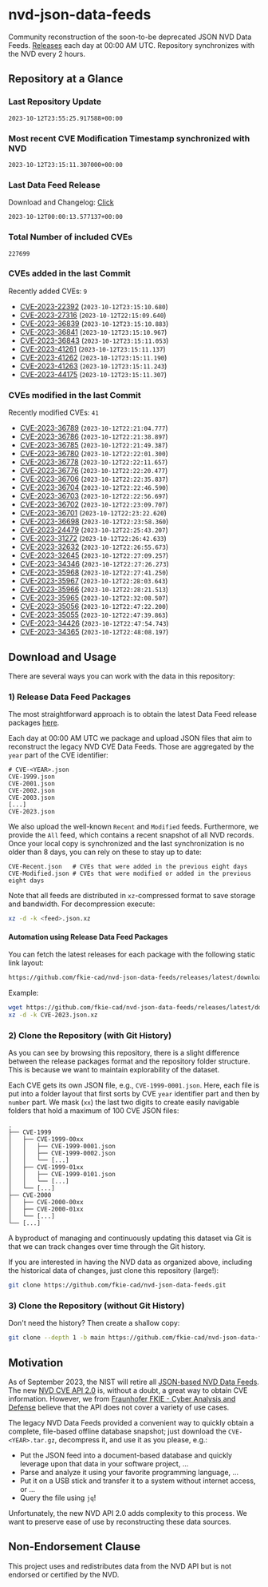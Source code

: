 # nvd-json-data-feeds

Community reconstruction of the soon-to-be deprecated JSON NVD Data Feeds. 
[Releases](https://github.com/fkie-cad/nvd-json-data-feeds/releases/latest) each day at 00:00 AM UTC.
Repository synchronizes with the NVD every 2 hours.

## Repository at a Glance

### Last Repository Update

```plain
2023-10-12T23:55:25.917588+00:00
```

### Most recent CVE Modification Timestamp synchronized with NVD

```plain
2023-10-12T23:15:11.307000+00:00
```

### Last Data Feed Release

Download and Changelog: [Click](https://github.com/fkie-cad/nvd-json-data-feeds/releases/latest)

```plain
2023-10-12T00:00:13.577137+00:00
```

### Total Number of included CVEs

```plain
227699
```

### CVEs added in the last Commit

Recently added CVEs: `9`

* [CVE-2023-22392](CVE-2023/CVE-2023-223xx/CVE-2023-22392.json) (`2023-10-12T23:15:10.680`)
* [CVE-2023-27316](CVE-2023/CVE-2023-273xx/CVE-2023-27316.json) (`2023-10-12T22:15:09.640`)
* [CVE-2023-36839](CVE-2023/CVE-2023-368xx/CVE-2023-36839.json) (`2023-10-12T23:15:10.883`)
* [CVE-2023-36841](CVE-2023/CVE-2023-368xx/CVE-2023-36841.json) (`2023-10-12T23:15:10.967`)
* [CVE-2023-36843](CVE-2023/CVE-2023-368xx/CVE-2023-36843.json) (`2023-10-12T23:15:11.053`)
* [CVE-2023-41261](CVE-2023/CVE-2023-412xx/CVE-2023-41261.json) (`2023-10-12T23:15:11.137`)
* [CVE-2023-41262](CVE-2023/CVE-2023-412xx/CVE-2023-41262.json) (`2023-10-12T23:15:11.190`)
* [CVE-2023-41263](CVE-2023/CVE-2023-412xx/CVE-2023-41263.json) (`2023-10-12T23:15:11.243`)
* [CVE-2023-44175](CVE-2023/CVE-2023-441xx/CVE-2023-44175.json) (`2023-10-12T23:15:11.307`)


### CVEs modified in the last Commit

Recently modified CVEs: `41`

* [CVE-2023-36789](CVE-2023/CVE-2023-367xx/CVE-2023-36789.json) (`2023-10-12T22:21:04.777`)
* [CVE-2023-36786](CVE-2023/CVE-2023-367xx/CVE-2023-36786.json) (`2023-10-12T22:21:38.897`)
* [CVE-2023-36785](CVE-2023/CVE-2023-367xx/CVE-2023-36785.json) (`2023-10-12T22:21:49.387`)
* [CVE-2023-36780](CVE-2023/CVE-2023-367xx/CVE-2023-36780.json) (`2023-10-12T22:22:01.300`)
* [CVE-2023-36778](CVE-2023/CVE-2023-367xx/CVE-2023-36778.json) (`2023-10-12T22:22:11.657`)
* [CVE-2023-36776](CVE-2023/CVE-2023-367xx/CVE-2023-36776.json) (`2023-10-12T22:22:20.477`)
* [CVE-2023-36706](CVE-2023/CVE-2023-367xx/CVE-2023-36706.json) (`2023-10-12T22:22:35.837`)
* [CVE-2023-36704](CVE-2023/CVE-2023-367xx/CVE-2023-36704.json) (`2023-10-12T22:22:46.590`)
* [CVE-2023-36703](CVE-2023/CVE-2023-367xx/CVE-2023-36703.json) (`2023-10-12T22:22:56.697`)
* [CVE-2023-36702](CVE-2023/CVE-2023-367xx/CVE-2023-36702.json) (`2023-10-12T22:23:09.707`)
* [CVE-2023-36701](CVE-2023/CVE-2023-367xx/CVE-2023-36701.json) (`2023-10-12T22:23:22.620`)
* [CVE-2023-36698](CVE-2023/CVE-2023-366xx/CVE-2023-36698.json) (`2023-10-12T22:23:58.360`)
* [CVE-2023-24479](CVE-2023/CVE-2023-244xx/CVE-2023-24479.json) (`2023-10-12T22:25:43.207`)
* [CVE-2023-31272](CVE-2023/CVE-2023-312xx/CVE-2023-31272.json) (`2023-10-12T22:26:42.633`)
* [CVE-2023-32632](CVE-2023/CVE-2023-326xx/CVE-2023-32632.json) (`2023-10-12T22:26:55.673`)
* [CVE-2023-32645](CVE-2023/CVE-2023-326xx/CVE-2023-32645.json) (`2023-10-12T22:27:09.257`)
* [CVE-2023-34346](CVE-2023/CVE-2023-343xx/CVE-2023-34346.json) (`2023-10-12T22:27:26.273`)
* [CVE-2023-35968](CVE-2023/CVE-2023-359xx/CVE-2023-35968.json) (`2023-10-12T22:27:41.250`)
* [CVE-2023-35967](CVE-2023/CVE-2023-359xx/CVE-2023-35967.json) (`2023-10-12T22:28:03.643`)
* [CVE-2023-35966](CVE-2023/CVE-2023-359xx/CVE-2023-35966.json) (`2023-10-12T22:28:21.513`)
* [CVE-2023-35965](CVE-2023/CVE-2023-359xx/CVE-2023-35965.json) (`2023-10-12T22:32:08.507`)
* [CVE-2023-35056](CVE-2023/CVE-2023-350xx/CVE-2023-35056.json) (`2023-10-12T22:47:22.200`)
* [CVE-2023-35055](CVE-2023/CVE-2023-350xx/CVE-2023-35055.json) (`2023-10-12T22:47:39.863`)
* [CVE-2023-34426](CVE-2023/CVE-2023-344xx/CVE-2023-34426.json) (`2023-10-12T22:47:54.743`)
* [CVE-2023-34365](CVE-2023/CVE-2023-343xx/CVE-2023-34365.json) (`2023-10-12T22:48:08.197`)


## Download and Usage

There are several ways you can work with the data in this repository:

### 1) Release Data Feed Packages

The most straightforward approach is to obtain the latest Data Feed release packages [here](https://github.com/fkie-cad/nvd-json-data-feeds/releases/latest).

Each day at 00:00 AM UTC we package and upload JSON files that aim to reconstruct the legacy NVD CVE Data Feeds.
Those are aggregated by the `year` part of the CVE identifier:

```
# CVE-<YEAR>.json
CVE-1999.json
CVE-2001.json
CVE-2002.json
CVE-2003.json
[...]
CVE-2023.json
```

We also upload the well-known `Recent` and `Modified` feeds.
Furthermore, we provide the `All` feed, which contains a recent snapshot of all NVD records.
Once your local copy is synchronized and the last synchronization is no older than 8 days, you can rely on these to stay up to date:

```plain
CVE-Recent.json   # CVEs that were added in the previous eight days
CVE-Modified.json # CVEs that were modified or added in the previous eight days
```

Note that all feeds are distributed in `xz`-compressed format to save storage and bandwidth.
For decompression execute:

```sh
xz -d -k <feed>.json.xz
```


#### Automation using Release Data Feed Packages

You can fetch the latest releases for each package with the following static link layout:

```sh
https://github.com/fkie-cad/nvd-json-data-feeds/releases/latest/download/CVE-<YEAR>.json.xz
```

Example:

```sh
wget https://github.com/fkie-cad/nvd-json-data-feeds/releases/latest/download/CVE-2023.json.xz
xz -d -k CVE-2023.json.xz
```

### 2) Clone the Repository (with Git History)

As you can see by browsing this repository, there is a slight difference between the release packages format and the repository folder structure.
This is because we want to maintain explorability of the dataset.

Each CVE gets its own JSON file, e.g., `CVE-1999-0001.json`.
Here, each file is put into a folder layout that first sorts by CVE `year` identifier part and then by `number` part.
We mask (`xx`) the last two digits to create easily navigable folders that hold a maximum of 100 CVE JSON files:

```plain
.
├── CVE-1999
│   ├── CVE-1999-00xx
│   │   ├── CVE-1999-0001.json
│   │   ├── CVE-1999-0002.json
│   │   └── [...]
│   ├── CVE-1999-01xx
│   │   ├── CVE-1999-0101.json
│   │   └── [...]
│   └── [...]
├── CVE-2000
│   ├── CVE-2000-00xx
│   ├── CVE-2000-01xx
│   └── [...]
└── [...]
```

A byproduct of managing and continuously updating this dataset via Git is that we can track changes over time through the Git history.

If you are interested in having the NVD data as organized above, including the historical data of changes, just clone this repository (large!):

```sh
git clone https://github.com/fkie-cad/nvd-json-data-feeds.git
```

### 3) Clone the Repository (without Git History)

Don't need the history? Then create a shallow copy:

```sh
git clone --depth 1 -b main https://github.com/fkie-cad/nvd-json-data-feeds.git
```

## Motivation

As of September 2023, the NIST will retire all [JSON-based NVD Data Feeds](https://nvd.nist.gov/vuln/data-feeds#divRetirementBanner-1).
The new [NVD CVE API 2.0](https://nvd.nist.gov/developers/vulnerabilities) is, without a doubt, a great way to obtain CVE information.
However, we from [Fraunhofer FKIE - Cyber Analysis and Defense](https://www.fkie.fraunhofer.de/en/departments/cad.html) believe that the API does not cover a variety of use cases.

The legacy NVD Data Feeds provided a convenient way to quickly obtain a complete, file-based offline database snapshot; just download the `CVE-<YEAR>.tar.gz`, decompress it, and use it as you please, e.g.:

* Put the JSON feed into a document-based database and quickly leverage upon that data in your software project, ...
* Parse and analyze it using your favorite programming language, ...
* Put it on a USB stick and transfer it to a system without internet access, or ...
* Query the file using `jq`!

Unfortunately, the new NVD API 2.0 adds complexity to this process.
We want to preserve ease of use by reconstructing these data sources.

## Non-Endorsement Clause

This project uses and redistributes data from the NVD API but is not endorsed or certified by the NVD.